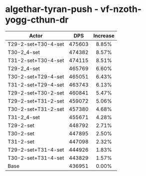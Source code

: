 # algethar-tyran-push - vf-nzoth-yogg-cthun-dr
| Actor | DPS | Increase |
|---|:---:|:---:|
|T29-2-set+T30-4-set|475603|8.85%|
|T30-2_4-set|474382|8.57%|
|T31-2-set+T30-4-set|474115|8.51%|
|T29-2_4-set|465769|6.60%|
|T30-2-set+T29-4-set|465051|6.43%|
|T31-2-set+T29-4-set|463743|6.13%|
|T29-2-set+T30-2-set|460841|5.47%|
|T29-2-set+T31-2-set|459072|5.06%|
|T30-2-set+T31-2-set|457380|4.68%|
|T31-2_4-set|455671|4.28%|
|T29-2-set|448792|2.71%|
|T30-2-set|447895|2.50%|
|T31-2-set|447098|2.32%|
|T29-2-set+T31-4-set|444926|1.83%|
|T30-2-set+T31-4-set|443829|1.57%|
|Base|436951|0.00%|
